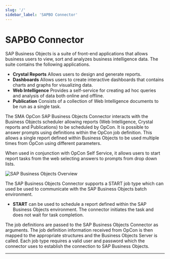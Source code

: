 ```yaml
---
slug: '/'
sidebar_label: 'SAPBO Connector'
---
```


# SAPBO Connector
SAP Business Objects is a suite of front-end applications that allows business users to view, sort and analyzes business intelligence data. 
The suite contains the following applications.

- **Crystal Reports**       Allows users to design and generate reports.
- **Dashboards**            Allows users to create interactive dashboards that contains charts and graphs for visualizing data.
- **Web Intelligence**      Provides a self-service for creating ad hoc queries and analysis of data both online and offline. 
- **Publication**           Consists of a collection of Web Intelligence documents to be run as a single task. 

The SMA OpCon SAP Business Objects Connector interacts with the Business Objects scheduler allowing reports (Web Intelligence, Crystal reports and Publications) to be scheduled by OpCon. 
It is possible to answer prompts using definitions within the OpCon job definition. This allows a single report defined within Business Objects to be used multiple times from OpCon using 
different parameters.

When used in conjunction with OpCon Self Service, it allows users to start report tasks from the web selecting answers to prompts from drop down lists. 

![SAP Business Objects Overview](/img/sapbo-connector-overview.png)

The SAP Business Objects Connector supports a START job type which can used be used to communicate with the SAP Business Objects batch environment.

- **START**    can be used to schedule a report defined within the SAP Business Objects environment. The connector initiates the task and does not wait for task completion.

The job definitions are passed to the SAP Business Objects Connector as arguments. The job definition information received from OpCon is then mapped to the appropriate structures 
and the Business Objects Server is called. Each job type requires a valid user and password which the connector uses to establish the connection to SAP Business Objects. 

---